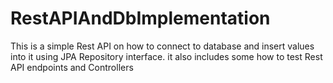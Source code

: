 # RestAPIAndDbImplementation
This is a simple Rest API on how to connect to database and insert values into it using JPA Repository interface. it also includes some how to test Rest API endpoints and Controllers
